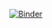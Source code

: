 [![Binder](https://mybinder.org/badge_logo.svg)](https://mybinder.org/v2/gl/artemzhmurov%2F5cb-tutorial/HEAD?labpath=tutorial.ipynb)